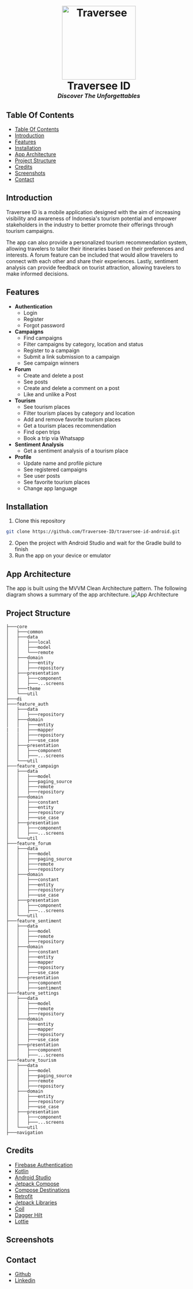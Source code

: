<h1 align="center">
  <br>
  <img src="assets/traversee-logo.png" alt="Traversee" width="200">
  <br>
    Traversee ID
  <br>
    <small style="font-size: 16px;"><em>Discover The Unforgettables</em></small>
</h1>

<!-- Table Of Contents -->
## Table Of Contents
- [Table Of Contents](#table-of-contents)
- [Introduction](#introduction)
- [Features](#features)
- [Installation](#installation)
- [App Architecture](#app-architecture)
- [Project Structure](#project-structure)
- [Credits](#credits)
- [Screenshots](#screenshots)
- [Contact](#contact)

<!-- Introduction -->
## Introduction
Traversee ID is a mobile application designed with the aim of increasing visibility and awareness of Indonesia's tourism potential and empower stakeholders in the industry to better promote their offerings through tourism campaigns. 

The app can also provide a personalized tourism recommendation system, allowing travelers to tailor their itineraries based on their preferences and interests. A forum feature can be included that would allow travelers to connect with each other and share their experiences. Lastly, sentiment analysis can provide feedback on tourist attraction, allowing travelers to make informed decisions.

<!-- Features -->
## Features
- **Authentication**
  - Login
  - Register
  - Forgot password
- **Campaigns** 
  - Find campaigns
  - Filter campaigns by category, location and status
  - Register to a campaign
  - Submit a link submission to a campaign
  - See campaign winners
- **Forum**
  - Create and delete a post
  - See posts
  - Create and delete a comment on a post
  - Like and unlike a Post
- **Tourism**
  - See tourism places
  - Filter tourism places by category and location
  - Add and remove favorite tourism places
  - Get a tourism places recommendation
  - Find open trips
  - Book a trip via Whatsapp
- **Sentiment Analysis**
  - Get a sentiment analysis of a tourism place
- **Profile**
  - Update name and profile picture
  - See registered campaigns
  - See user posts
  - See favorite tourism places
  - Change app language

<!-- Installation Android Kotlin App -->
## Installation
1. Clone this repository
```bash
git clone https://github.com/Traversee-ID/traversee-id-android.git
```
2. Open the project with Android Studio and wait for the Gradle build to finish
3. Run the app on your device or emulator

<!-- App Architecture -->
## App Architecture
The app is built using the MVVM Clean Architecture pattern. The following diagram shows a summary of the app architecture.
![App Architecture](assets/app-architecture.png)

<!-- Project Structure -->
## Project Structure
```
├───core
│   ├───common
│   ├───data
│   │   ├───local
│   │   ├───model
│   │   └───remote
│   ├───domain
│   │   ├───entity
│   │   ├───repository
│   ├───presentation
│   │   ├───component
│   │   ├───...screens
│   ├───theme
│   └───util
├───di
├───feature_auth
│   ├───data
│   │   ├───repository
│   ├───domain
│   │   ├───entity
|   |   ├───mapper
│   │   ├───repository
│   │   ├───use_case
│   ├───presentation
│   │   ├───component
│   │   ├───...screens
│   └───util
├───feature_campaign
│   ├───data
│   │   ├───model
│   │   ├───paging_source
│   │   ├───remote
│   │   ├───repository
│   ├───domain
│   │   ├───constant
│   │   ├───entity
│   │   ├───repository
│   │   ├───use_case
│   ├───presentation
│   │   ├───component
│   │   ├───...screens
│   └───util
├───feature_forum
│   ├───data
│   │   ├───model
│   │   ├───paging_source
│   │   ├───remote
│   │   ├───repository
│   ├───domain
│   │   ├───constant
│   │   ├───entity
│   │   ├───repository
│   │   ├───use_case
│   ├───presentation
│   │   ├───component
│   │   ├───...screens
│   └───util
├───feature_sentiment
│   ├───data
│   │   ├───model
│   │   ├───remote
│   │   ├───repository
│   ├───domain
│   │   ├───constant
│   │   ├───entity
│   │   ├───mapper
│   │   ├───repository
│   │   ├───use_case
│   ├───presentation
│   │   ├───component
│   │   ├───sentiment
├───feature_settings
│   ├───data
│   │   ├───model
│   │   ├───remote
│   │   ├───repository
│   ├───domain
│   │   ├───entity
│   │   ├───mapper
│   │   ├───repository
│   │   ├───use_case
│   ├───presentation
│   │   ├───component
│   │   ├───...screens
├───feature_tourism
│   ├───data
│   │   ├───model
│   │   ├───paging_source
│   │   ├───remote
│   │   ├───repository
│   ├───domain
│   │   ├───entity
│   │   ├───repository
│   │   ├───use_case
│   ├───presentation
│   │   ├───component
│   │   ├───...screens
│   └───util
├───navigation
```

<!-- Credits -->
## Credits
- [Firebase Authentication](https://firebase.google.com/)
- [Kotlin](https://kotlinlang.org/)
- [Android Studio](https://developer.android.com/studio)
- [Jetpack Compose](https://developer.android.com/jetpack/compose)
- [Compose Destinations](https://composedestinations.rafaelcosta.xyz/)
- [Retrofit](https://square.github.io/retrofit/)
- [Jetpack Libraries](https://developer.android.com/jetpack)
- [Coil](https://coil-kt.github.io/coil)
- [Dagger Hilt](https://dagger.dev/hilt)
- [Lottie](https://lottiefiles.com)

## Screenshots

<!-- Contact -->
## Contact
- [Github](https://github.com/alvintriseptia)
- [Linkedin](https://www.linkedin.com/in/alvin-triseptia-mairis/)
